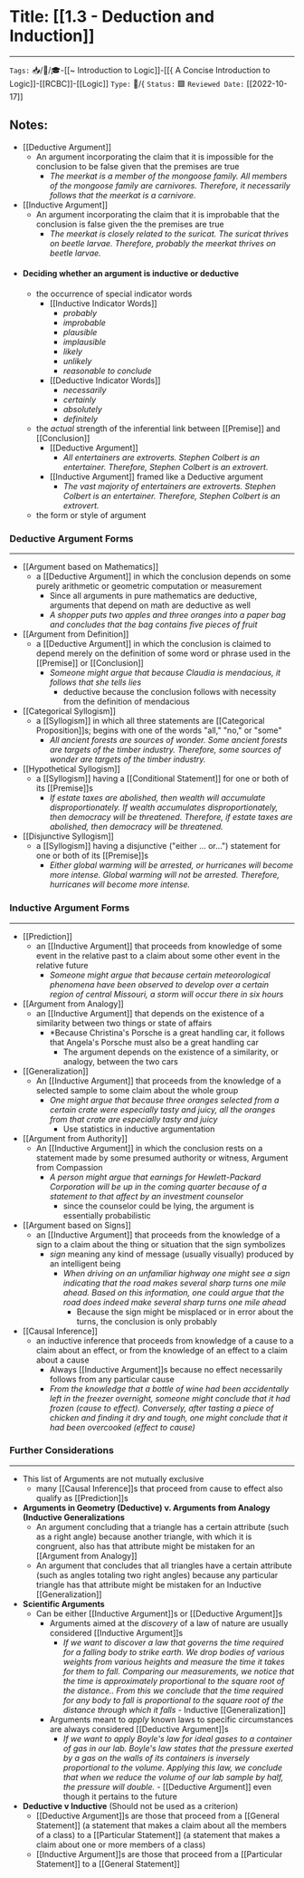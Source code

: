 # Title: [[1.3 - Deduction and Induction]]
---
`Tags:` 📥/📝/🎓-[[~ Introduction to Logic]]-[[{ A Concise Introduction to Logic]]-[[RCBC]]-[[Logic]]
`Type:` 🌲/{
`Status:` 🟩
`Reviewed Date:` [[2022-10-17]]

## Notes:
- [[Deductive Argument]]
	- An argument incorporating the claim that it is impossible for the conclusion to be false given that the premises are true
		- *The meerkat is a member of the mongoose family. All members of the mongoose family are carnivores. Therefore, it necessarily follows that the meerkat is a carnivore.*
- [[Inductive Argument]]
	- An argument incorporating the claim that it is improbable that the conclusion is false given the the premises are true
		- *The meerkat is closely related to the suricat. The suricat thrives on beetle larvae. Therefore, probably the meerkat thrives on beetle larvae.*
- #### Deciding whether an argument is inductive or deductive
	- the occurrence of special indicator words
		- [[Inductive Indicator Words]]
			- *probably*
			- *improbable*
			- *plausible*
			- *implausible*
			- *likely*
			- *unlikely*
			- *reasonable to conclude*
		- [[Deductive Indicator Words]]
			- *necessarily*
			- *certainly*
			- *absolutely*
			- *definitely*
	- the *actual* strength of the inferential link between [[Premise]] and [[Conclusion]] 
		- [[Deductive Argument]]
			- *All entertainers are extroverts. Stephen Colbert is an entertainer. Therefore, Stephen Colbert is an extrovert.*
		- [[Inductive Argument]] framed like a Deductive argument
			- *The vast majority of entertainers are extroverts. Stephen Colbert is an entertainer. Therefore, Stephen Colbert is an extrovert.*
	- the form or style of argument
### Deductive Argument Forms
---
- [[Argument based on Mathematics]]
	- a [[Deductive Argument]] in which the conclusion depends on some purely arithmetic or geometric computation or measurement
		- Since all arguments in pure mathematics are deductive, arguments that depend on math are deductive as well
		- *A shopper puts two apples and three oranges into a paper bag and concludes that the bag contains five pieces of fruit*
- [[Argument from Definition]]
	- a [[Deductive Argument]] in which the conclusion is claimed to depend merely on the definition of some word or phrase used in the [[Premise]] or [[Conclusion]]
		- *Someone might argue that because Claudia is mendacious, it follows that she tells lies*
			- deductive because the conclusion follows with necessity from the definition of mendacious
- [[Categorical Syllogism]]
	- a [[Syllogism]] in which all three statements are [[Categorical Proposition]]s; begins with one of the words "all," "no," or "some"
		- *All ancient forests are sources of wonder. Some ancient forests are targets of the timber industry. Therefore, some sources of wonder are targets of the timber industry.*
- [[Hypothetical Syllogism]]
	- a [[Syllogism]] having a [[Conditional Statement]] for one or both of its [[Premise]]s 
		- *If estate taxes are abolished, then wealth will accumulate disproportionately. If wealth accumulates disproportionately, then democracy will be threatened. Therefore, if estate taxes are abolished, then democracy will be threatened.*
- [[Disjunctive Syllogism]]
	- a [[Syllogism]] having a disjunctive ("either ... or...") statement for one or both of its [[Premise]]s
		- *Either global warming will be arrested, or hurricanes will become more intense. Global warming will not be arrested. Therefore, hurricanes will become more intense.*
### Inductive Argument Forms
---
- [[Prediction]]
	- an [[Inductive Argument]] that proceeds from knowledge of some event in the relative past to a claim about some other event in the relative future
		- *Someone might argue that because certain meteorological phenomena have been observed to develop over a certain region of central Missouri, a storm will occur there in six hours*
- [[Argument from Analogy]]
	- an [[Inductive Argument]] that depends on the existence of a similarity between two things or state of affairs
		- *Because Christina's Porsche is a great handling car, it follows that Angela's Porsche must also be a great handling car
			- The argument depends on the existence of a similarity, or analogy, between the two cars
- [[Generalization]]
	- An [[Inductive Argument]] that proceeds from the knowledge of a selected sample to some claim about the whole group
		- *One might argue that because three oranges selected from a certain crate were especially tasty and juicy, all the oranges from that crate are especially tasty and juicy*
			- Use statistics in inductive argumentation
- [[Argument from Authority]]
	- An [[Inductive Argument]] in which the conclusion rests on a statement made by some presumed  authority or witness, Argument from Compassion
		- *A person might argue that earnings for Hewlett-Packard Corporation will be up in the coming quarter because of a statement to that affect by an investment counselor*
			- since the counselor could be lying, the argument is essentially probabilistic 
- [[Argument based on Signs]]
	- an [[Inductive Argument]] that proceeds from the knowledge of a sign to a claim about the thing or situation that the sign symbolizes
		- *sign* meaning any kind of message (usually visually) produced by an intelligent being 
			- *When driving on an unfamiliar highway one might see a sign indicating that the road makes several sharp turns one mile ahead. Based on this information, one could argue that the road does indeed make several sharp turns one mile ahead*
				- Because the sign might be misplaced or in error about the turns, the conclusion is only probably
- [[Causal Inference]]
	- an inductive inference that proceeds from knowledge of a cause to a claim about an effect, or from the knowledge of an effect to a claim about a cause
		- Always [[Inductive Argument]]s because no effect necessarily follows from any particular cause
		- *From the knowledge that a bottle of wine had been accidentally left in the freezer overnight, someone might conclude that it had frozen (cause to effect). Conversely, after tasting a piece of chicken and finding it dry and tough, one might conclude that it had been overcooked (effect to cause)* 
### Further Considerations
---
- This list of Arguments are not mutually exclusive
	- many [[Causal Inference]]s that proceed from cause to effect also qualify as [[Prediction]]s
- **Arguments in Geometry (Deductive) v. Arguments from Analogy (Inductive Generalizations**
	- An argument concluding that a triangle has a certain attribute (such as a right angle) because another triangle, with which it is congruent, also has that attribute might be mistaken for an [[Argument from Analogy]]
	- An argument that concludes that all triangles have a certain attribute (such as angles totaling two right angles) because any particular triangle has that attribute might be mistaken for an Inductive [[Generalization]] 
- **Scientific Arguments**
	- Can be either [[Inductive Argument]]s or [[Deductive Argument]]s 
		- Arguments aimed at the *discovery* of a law of nature are usually considered [[Inductive Argument]]s
			- *If we want to discover a law that governs the time required for a falling body to strike earth. We drop bodies of various weights from various heights and measure the time it takes for them to fall. Comparing our measurements, we notice that the time is approximately proportional to the square root of the distance.. From this we conclude that the time required for any body to fall is proportional to the square root of the distance  through which it falls* - Inductive [[Generalization]]
		- Arguments meant to *apply* known laws to specific circumstances are always considered [[Deductive Argument]]s 
			- *If we want to apply Boyle's law for ideal gases to a container of gas in our lab. Boyle's law states that the pressure exerted by a gas on the walls of its containers is inversely proportional to the volume. Applying this law, we conclude that when we reduce the volume of our lab sample by half, the pressure will double.* - [[Deductive Argument]] even though it pertains to the future
- **Deductive v Inductive** (Should not be used as a criterion)
	- [[Deductive Argument]]s are those that proceed from a [[General Statement]] (a statement that makes a claim about all the members of a class) to a [[Particular Statement]] (a statement that makes a claim about one or more members of a class) 
	- [[Inductive Argument]]s are those that proceed from a [[Particular Statement]] to a [[General Statement]]
